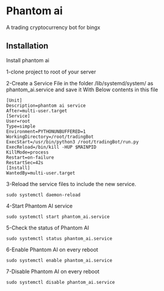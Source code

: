 
# Phantom ai

A trading cryptocurrency bot for bingx

## Installation

Install phantom ai

1-clone project to root of your server

2-Create a Service File in the folder /lib/systemd/system/ as phantom_ai.service and save it 
With Below contents in this file

```
[Unit]
Description=phantom ai service
After=multi-user.target
[Service]
User=root
Type=simple
Environment=PYTHONUNBUFFERED=1
WorkingDirectory=/root/tradingBot
ExecStart=/usr/bin/python3 /root/tradingBot/run.py
ExecReload=/bin/kill -HUP $MAINPID
KillMode=process
Restart=on-failure
RestartSec=42s
[Install]
WantedBy=multi-user.target
```

3-Reload the service files to include the new service.
```
sudo systemctl daemon-reload
```
4-Start Phantom AI service
```
sudo systemctl start phantom_ai.service
```

5-Check the status of Phantom AI
```
sudo systemctl status phantom_ai.service
```
6-Enable Phantom AI on every reboot
```
sudo systemctl enable phantom_ai.service
```
7-Disable Phantom AI on every reboot
```
sudo systemctl disable phantom_ai.service
```



    